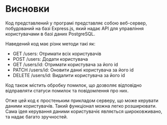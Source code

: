 # Висновки

Код представлений у програмі представляє собою веб-сервер, побудований на базі Express.js, який надає API для управління користувачами в базі даних PostgreSQL.

Наведений код має різнк методи такі як:

- GET /users: Отримати всіх користувачів
- POST /users: Додати користувача
- GET /users/id: Отримати користувача за його id
- PATCH /users/id: Оновити даниі користувача за його id
- DELETE /users/id: Видалити користувача за його id

Код також містить обробку помилок, що дозволяє відповідно відправляти статуси помилок та повідомлення про них.

Отже цей код є простеньким прикладом серверу, що може керувати даними користувачів. Такий функціонал можна легко розширювати. Сама ідея керування даними користувачіє являється широковживано, та надає багато зручностей.
